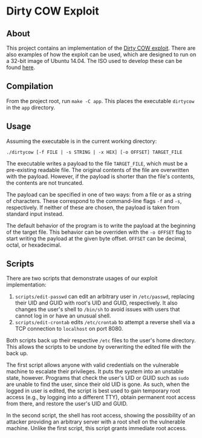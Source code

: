 # Dirty COW Exploit

## About

This project contains an implementation of the [Dirty COW exploit](https://www.cs.toronto.edu/~arnold/427/18s/427_18S/indepth/dirty-cow/index.html). There are also examples of how the exploit can be used, which are designed to run on a 32-bit image of Ubuntu 14.04. The ISO used to develop these can be found [here](http://old-releases.ubuntu.com/releases/14.04.0/ubuntu-14.04.1-desktop-i386.iso).

## Compilation

From the project root, run `make -C app`. This places the executable `dirtycow` in the `app` directory.

## Usage

Assuming the executable is in the current working directory:

```
./dirtycow [-f FILE | -s STRING | -x HEX] [-o OFFSET] TARGET_FILE
```

The executable writes a payload to the file `TARGET_FILE`, which must be a pre-existing readable file. The original contents of the file are overwritten with the payload. However, if the payload is shorter than the file's contents, the contents are not truncated.

The payload can be specified in one of two ways: from a file or as a string of characters. These correspond to the command-line flags `-f` and `-s`, respectively. If neither of these are chosen, the payload is taken from standard input instead.

The default behavior of the program is to write the payload at the beginning of the target file. This behavior can be overriden with the `-o OFFSET` flag to start writing the payload at the given byte offset. `OFFSET` can be decimal, octal, or hexadecimal.

## Scripts

There are two scripts that demonstrate usages of our exploit implementation:

1. `scripts/edit-passwd` can edit an arbitrary user in `/etc/passwd`, replacing their UID and GUID with root's UID and GUID, respectively. It also changes the user's shell to `/bin/sh` to avoid issues with users that cannot log in or have an unusual shell.
2. `scripts/edit-crontab` edits `/etc/crontab` to attempt a reverse shell via a TCP connection to `localhost` on port 8080.

Both scripts back up their respective `/etc` files to the user's home directory. This allows the scripts to be undone by overwriting the edited file with the back up.

The first script allows anyone with valid credentials on the vulnerable machine to escalate their privileges. It puts the system into an unstable state, however. Programs that check the user's UID or GUID such as `sudo` are unable to find the user, since their old UID is gone. As such, when the logged in user is edited, the script is best used to gain temporary root access (e.g., by logging into a different TTY), obtain permanent root access from there, and restore the user's UID and GUID.

In the second script, the shell has root access, showing the possibility of an attacker providing an arbitrary server with a root shell on the vulnerable machine. Unlike the first script, this script grants immediate root access.
